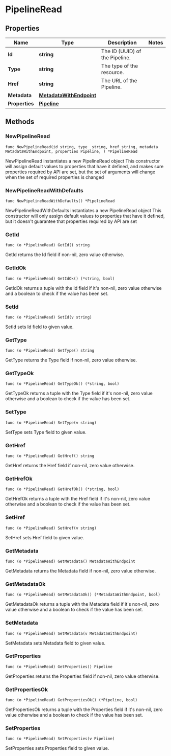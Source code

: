 # PipelineRead

## Properties

|Name | Type | Description | Notes|
|------------ | ------------- | ------------- | -------------|
|**Id** | **string** | The ID (UUID) of the Pipeline. | |
|**Type** | **string** | The type of the resource. | |
|**Href** | **string** | The URL of the Pipeline. | |
|**Metadata** | [**MetadataWithEndpoint**](MetadataWithEndpoint.md) |  | |
|**Properties** | [**Pipeline**](Pipeline.md) |  | |

## Methods

### NewPipelineRead

`func NewPipelineRead(id string, type_ string, href string, metadata MetadataWithEndpoint, properties Pipeline, ) *PipelineRead`

NewPipelineRead instantiates a new PipelineRead object
This constructor will assign default values to properties that have it defined,
and makes sure properties required by API are set, but the set of arguments
will change when the set of required properties is changed

### NewPipelineReadWithDefaults

`func NewPipelineReadWithDefaults() *PipelineRead`

NewPipelineReadWithDefaults instantiates a new PipelineRead object
This constructor will only assign default values to properties that have it defined,
but it doesn't guarantee that properties required by API are set

### GetId

`func (o *PipelineRead) GetId() string`

GetId returns the Id field if non-nil, zero value otherwise.

### GetIdOk

`func (o *PipelineRead) GetIdOk() (*string, bool)`

GetIdOk returns a tuple with the Id field if it's non-nil, zero value otherwise
and a boolean to check if the value has been set.

### SetId

`func (o *PipelineRead) SetId(v string)`

SetId sets Id field to given value.


### GetType

`func (o *PipelineRead) GetType() string`

GetType returns the Type field if non-nil, zero value otherwise.

### GetTypeOk

`func (o *PipelineRead) GetTypeOk() (*string, bool)`

GetTypeOk returns a tuple with the Type field if it's non-nil, zero value otherwise
and a boolean to check if the value has been set.

### SetType

`func (o *PipelineRead) SetType(v string)`

SetType sets Type field to given value.


### GetHref

`func (o *PipelineRead) GetHref() string`

GetHref returns the Href field if non-nil, zero value otherwise.

### GetHrefOk

`func (o *PipelineRead) GetHrefOk() (*string, bool)`

GetHrefOk returns a tuple with the Href field if it's non-nil, zero value otherwise
and a boolean to check if the value has been set.

### SetHref

`func (o *PipelineRead) SetHref(v string)`

SetHref sets Href field to given value.


### GetMetadata

`func (o *PipelineRead) GetMetadata() MetadataWithEndpoint`

GetMetadata returns the Metadata field if non-nil, zero value otherwise.

### GetMetadataOk

`func (o *PipelineRead) GetMetadataOk() (*MetadataWithEndpoint, bool)`

GetMetadataOk returns a tuple with the Metadata field if it's non-nil, zero value otherwise
and a boolean to check if the value has been set.

### SetMetadata

`func (o *PipelineRead) SetMetadata(v MetadataWithEndpoint)`

SetMetadata sets Metadata field to given value.


### GetProperties

`func (o *PipelineRead) GetProperties() Pipeline`

GetProperties returns the Properties field if non-nil, zero value otherwise.

### GetPropertiesOk

`func (o *PipelineRead) GetPropertiesOk() (*Pipeline, bool)`

GetPropertiesOk returns a tuple with the Properties field if it's non-nil, zero value otherwise
and a boolean to check if the value has been set.

### SetProperties

`func (o *PipelineRead) SetProperties(v Pipeline)`

SetProperties sets Properties field to given value.



